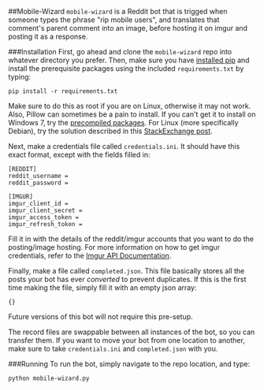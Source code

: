 ##Mobile-Wizard
`mobile-wizard` is a Reddit bot that is trigged when someone types the phrase "rip mobile users", and translates that comment's parent comment into an image, before hosting it on imgur and posting it as a response.

###Installation
First, go ahead and clone the `mobile-wizard` repo into whatever directory you prefer. Then, make sure you have [installed pip](http://pip.readthedocs.org/en/latest/installing.html) and install the prerequisite packages using the included `requirements.txt` by typing:

`pip install -r requirements.txt`

Make sure to do this as root if you are on Linux, otherwise it may not work. Also, Pillow can sometimes be a pain to install. If you can't get it to install on Windows 7, try the [precompiled packages](http://www.lfd.uci.edu/~gohlke/pythonlibs/). For Linux (more specifically Debian), try the solution described in this [StackExchange post](http://unix.stackexchange.com/questions/105265/install-pil-pillow-via-pip-in-debian-testing-jessie).

Next, make a credentials file called `credentials.ini`. It should have this exact format, except with the fields filled in:
```
[REDDIT]
reddit_username =
reddit_password =

[IMGUR]
imgur_client_id =
imgur_client_secret =
imgur_access_token =
imgur_refresh_token =
```
Fill it in with the details of the reddit/imgur accounts that you want to do the posting/image hosting. For more information on how to get imgur credentials, refer to the [Imgur API Documentation](https://api.imgur.com/).

Finally, make a file called `completed.json`. This file basically stores all the posts your bot has ever _converted_ to prevent duplicates. If this is the first time making the file, simply fill it with an empty json array:

`{}`

Future versions of this bot will not require this pre-setup.

The record files are swappable between all instances of the bot, so you can transfer them. If you want to move your bot from one location to another, make sure to take `credentials.ini` and `completed.json` with you.

###Running
To run the bot, simply navigate to the repo location, and type:

`python mobile-wizard.py`
